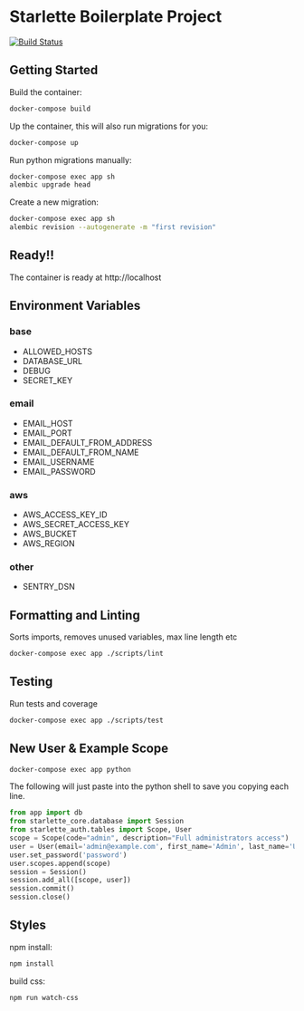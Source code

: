 # Starlette Boilerplate Project

<a href="https://travis-ci.org/accent-starlette/boilerplate">
    <img src="https://travis-ci.org/accent-starlette/boilerplate.svg?branch=master" alt="Build Status">
</a>

## Getting Started

Build the container:

```bash
docker-compose build
```

Up the container, this will also run migrations for you:

```bash
docker-compose up
```

Run python migrations manually:

```bash
docker-compose exec app sh
alembic upgrade head
```

Create a new migration:

```bash
docker-compose exec app sh
alembic revision --autogenerate -m "first revision"
```

## Ready!!

The container is ready at http://localhost

## Environment Variables

### base
- ALLOWED_HOSTS
- DATABASE_URL
- DEBUG
- SECRET_KEY

### email
- EMAIL_HOST
- EMAIL_PORT
- EMAIL_DEFAULT_FROM_ADDRESS
- EMAIL_DEFAULT_FROM_NAME
- EMAIL_USERNAME
- EMAIL_PASSWORD

### aws
- AWS_ACCESS_KEY_ID
- AWS_SECRET_ACCESS_KEY
- AWS_BUCKET
- AWS_REGION

### other
- SENTRY_DSN

## Formatting and Linting

Sorts imports, removes unused variables, max line length etc

```bash
docker-compose exec app ./scripts/lint
```

## Testing

Run tests and coverage

```bash
docker-compose exec app ./scripts/test
```

## New User & Example Scope

```bash
docker-compose exec app python
```

The following will just paste into the python shell to
save you copying each line.

```python
from app import db
from starlette_core.database import Session
from starlette_auth.tables import Scope, User
scope = Scope(code="admin", description="Full administrators access")
user = User(email='admin@example.com', first_name='Admin', last_name='User')
user.set_password('password')
user.scopes.append(scope)
session = Session()
session.add_all([scope, user])
session.commit()
session.close()
```

## Styles

npm install:

```bash
npm install
```

build css:

```bash
npm run watch-css
```
